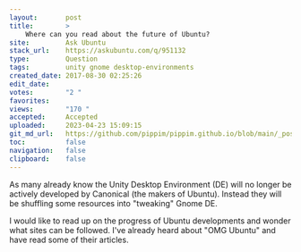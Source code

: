 ```yaml
---
layout:       post
title:        >
    Where can you read about the future of Ubuntu?
site:         Ask Ubuntu
stack_url:    https://askubuntu.com/q/951132
type:         Question
tags:         unity gnome desktop-environments
created_date: 2017-08-30 02:25:26
edit_date:    
votes:        "2 "
favorites:    
views:        "170 "
accepted:     Accepted
uploaded:     2023-04-23 15:09:15
git_md_url:   https://github.com/pippim/pippim.github.io/blob/main/_posts/2017/2017-08-30-Where-can-you-read-about-the-future-of-Ubuntu_.md
toc:          false
navigation:   false
clipboard:    false
---
```


As many already know the Unity Desktop Environment (DE) will no longer be actively developed by Canonical (the makers of Ubuntu). Instead they will be shuffling some resources into "tweaking" Gnome DE.

I would like to read up on the progress of Ubuntu developments and wonder what sites can be followed. I've already heard about "OMG Ubuntu" and have read some of their articles.
